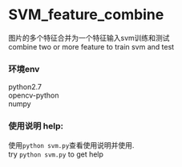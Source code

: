# SVM_feature_combine
图片的多个特征合并为一个特征输入svm训练和测试<br>
combine two or more feature to train svm and test

### 环境env <br>
python2.7<br>
opencv-python<br>
numpy<br>

### 使用说明 help:<br>
使用`python svm.py`查看使用说明并使用.<br>
try `python svm.py` to get help
